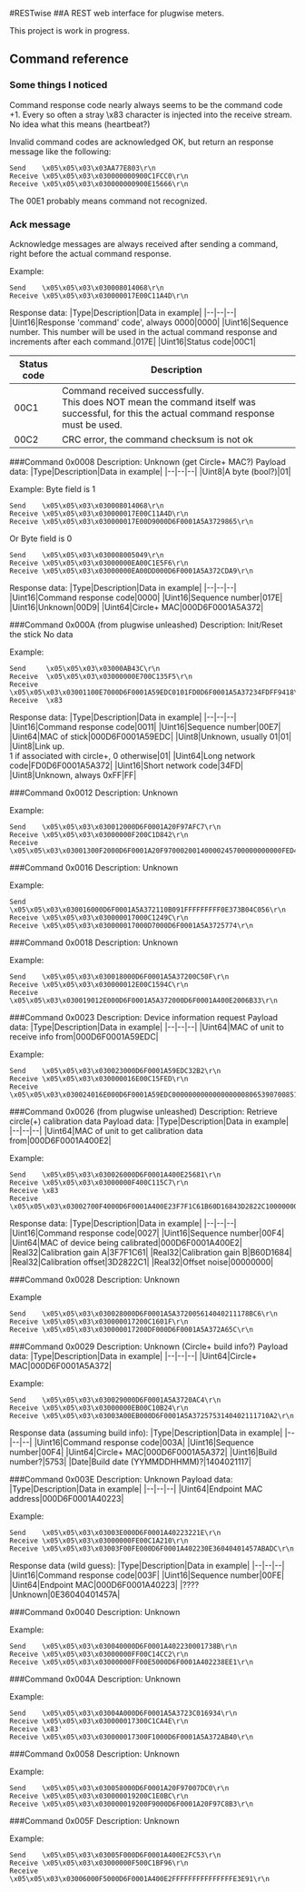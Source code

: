 #RESTwise
##A REST web interface for plugwise meters.

This project is work in progress.

## Command reference

### Some things I noticed
Command response code nearly always seems to be the command code +1.
Every so often a stray \x83 character is injected into the receive stream. No idea what this means (heartbeat?)

Invalid command codes are acknowledged OK, but return an response message like the following:
```
Send    \x05\x05\x03\x03AA77E803\r\n
Receive \x05\x05\x03\x030000000900C1FCC0\r\n
Receive \x05\x05\x03\x030000000900E15666\r\n
```

The 00E1 probably means command not recognized.

### Ack message
Acknowledge messages are always received after sending a command, right before the actual command response.

Example:
```
Send    \x05\x05\x03\x030008014068\r\n
Receive \x05\x05\x03\x030000017E00C11A4D\r\n
```

Response data:
|Type|Description|Data in example|
|--|--|--|
|Uint16|Response 'command' code', always 0000|0000|
|Uint16|Sequence number. This number will be used in the actual command response and increments after each command.|017E|
|Uint16|Status code|00C1|

|Status code|Description|
|--|--|
|00C1|Command received successfully. <br />This does NOT mean the command itself was successful, for this the actual command response must be used.|
|00C2|CRC error, the command checksum is not ok|

###Command 0x0008
Description: Unknown (get Circle+ MAC?)
Payload data:
|Type|Description|Data in example|
|--|--|--|
|Uint8|A byte (bool?)|01|

Example:
Byte field is 1
```
Send    \x05\x05\x03\x030008014068\r\n
Receive \x05\x05\x03\x030000017E00C11A4D\r\n
Receive \x05\x05\x03\x030000017E00D9000D6F0001A5A3729865\r\n
```
Or
Byte field is 0
```
Send    \x05\x05\x03\x030008005049\r\n
Receive \x05\x05\x03\x03000000EA00C1E5F6\r\n
Receive \x05\x05\x03\x03000000EA00DD000D6F0001A5A372CDA9\r\n
```

Response data:
|Type|Description|Data in example|
|--|--|--|
|Uint16|Command response code|0000|
|Uint16|Sequence number|017E|
|Uint16|Unknown|00D9|
|Uint64|Circle+ MAC|000D6F0001A5A372|

###Command 0x000A (from plugwise unleashed)
Description: Init/Reset the stick
No data

Example:
```
Send     \x05\x05\x03\x03000AB43C\r\n
Receive  \x05\x05\x03\x03000000E700C135F5\r\n
Receive  \x05\x05\x03\x03001100E7000D6F0001A59EDC0101FD0D6F0001A5A37234FDFF9418\r\n
Receive  \x83
```

Response data:
|Type|Description|Data in example|
|--|--|--|
|Uint16|Command response code|0011|
|Uint16|Sequence number|00E7|
|Uint64|MAC of stick|000D6F0001A59EDC|
|Uint8|Unknown, usually 01|01|
|Uint8|Link up.<br/>1 if associated with circle+, 0 otherwise|01|
|Uint64|Long network code|FD0D6F0001A5A372|
|Uint16|Short network code|34FD|
|Uint8|Unknown, always 0xFF|FF|

###Command 0x0012
Description: Unknown

Example:
```
Send    \x05\x05\x03\x030012000D6F0001A20F97AFC7\r\n
Receive \x05\x05\x03\x03000000F200C1D842\r\n
Receive \x05\x05\x03\x03001300F2000D6F0001A20F97000200140000245700000000000FED46\r\n
```

###Command 0x0016
Description: Unknown

Example:
```
Send    \x05\x05\x03\x030016000D6F0001A5A372110B091FFFFFFFFF0E373B04C056\r\n
Receive \x05\x05\x03\x030000017000C1249C\r\n
Receive \x05\x05\x03\x030000017000D7000D6F0001A5A3725774\r\n
```

###Command 0x0018
Description: Unknown

Example:
```
Send    \x05\x05\x03\x030018000D6F0001A5A37200C50F\r\n
Receive \x05\x05\x03\x030000012E00C1594C\r\n
Receive \x05\x05\x03\x030019012E000D6F0001A5A372000D6F0001A400E2006B33\r\n
```

###Command 0x0023
Description: Device information request
Payload data:
|Type|Description|Data in example|
|--|--|--|
|Uint64|MAC of unit to receive info from|000D6F0001A59EDC|

Example:
```
Send    \x05\x05\x03\x030023000D6F0001A59EDC32B2\r\n
Receive \x05\x05\x03\x030000016E00C15FED\r\n
Receive \x05\x05\x03\x030024016E000D6F0001A59EDC000000000000000000806539070085114E0842BB0067A1\r\n
```

###Command 0x0026 (from plugwise unleashed)
Description: Retrieve circle(+) calibration data
Payload data:
|Type|Description|Data in example|
|--|--|--|
|Uint64|MAC of unit to get calibration data from|000D6F0001A400E2|

Example:
```
Send    \x05\x05\x03\x030026000D6F0001A400E25681\r\n
Receive \x05\x05\x03\x03000000F400C115C7\r\n
Receive \x83
Receive \x05\x05\x03\x03002700F4000D6F0001A400E23F7F1C61B60D16843D2822C100000000BF7F\r\n
```

Response data:
|Type|Description|Data in example|
|--|--|--|
|Uint16|Command response code|0027|
|Uint16|Sequence number|00F4|
|Uint64|MAC of device being calibrated|000D6F0001A400E2|
|Real32|Calibration gain A|3F7F1C61|
|Real32|Calibration gain B|B60D1684|
|Real32|Calibration offset|3D2822C1|
|Real32|Offset noise|00000000|

###Command 0x0028
Description: Unknown

Example
```
Send    \x05\x05\x03\x030028000D6F0001A5A372005614040211178BC6\r\n
Receive \x05\x05\x03\x030000017200C1601F\r\n
Receive \x05\x05\x03\x030000017200DF000D6F0001A5A372A65C\r\n
```

###Command 0x0029
Description: Unknown (Circle+ build info?)
Payload data:
|Type|Description|Data in example|
|--|--|--|
|Uint64|Circle+ MAC|000D6F0001A5A372|

Example:
```
Send    \x05\x05\x03\x030029000D6F0001A5A3720AC4\r\n
Receive \x05\x05\x03\x03000000EB00C10B24\r\n
Receive \x05\x05\x03\x03003A00EB000D6F0001A5A3725753140402111710A2\r\n
```

Response data (assuming build info):
|Type|Description|Data in example|
|--|--|--|
|Uint16|Command response code|003A|
|Uint16|Sequence number|00F4|
|Uint64|Circle+ MAC|000D6F0001A5A372|
|Uint16|Build number?|5753|
|Date|Build date (YYMMDDHHMM)?|1404021117|

###Command 0x003E
Description: Unknown
Payload data:
|Type|Description|Data in example|
|--|--|--|
|Uint64|Endpoint MAC address|000D6F0001A40223|

Example:
```
Send    \x05\x05\x03\x03003E000D6F0001A40223221E\r\n
Receive \x05\x05\x03\x03000000FE00C1A210\r\n
Receive \x05\x05\x03\x03003F00FE000D6F0001A402230E36040401457ABADC\r\n
```

Response data (wild guess):
|Type|Description|Data in example|
|--|--|--|
|Uint16|Command response code|003F|
|Uint16|Sequence number|00FE|
|Uint64|Endpoint MAC|000D6F0001A40223|
|????|Unknown|0E36040401457A|

###Command 0x0040
Description: Unknown

Example:
```
Send    \x05\x05\x03\x030040000D6F0001A402230001738B\r\n
Receive \x05\x05\x03\x03000000FF00C14CC2\r\n
Receive \x05\x05\x03\x03000000FF00E5000D6F0001A402238EE1\r\n
```

###Command 0x004A
Description: Unknown

Example:
```
Send    \x05\x05\x03\x03004A000D6F0001A5A3723C016934\r\n
Receive \x05\x05\x03\x030000017300C1CA4E\r\n
Receive \x83'
Receive \x05\x05\x03\x030000017300F1000D6F0001A5A372AB40\r\n
```

###Command 0x0058
Description: Unknown

Example:
```
Send    \x05\x05\x03\x030058000D6F0001A20F97007DC0\r\n
Receive \x05\x05\x03\x030000019200C1E0BC\r\n
Receive \x05\x05\x03\x030000019200F9000D6F0001A20F97C8B3\r\n
```

###Command 0x005F
Description: Unknown

Example:
```
Send    \x05\x05\x03\x03005F000D6F0001A400E2FC53\r\n
Receive \x05\x05\x03\x03000000F500C1BF96\r\n
Receive \x05\x05\x03\x03006000F5000D6F0001A400E2FFFFFFFFFFFFFFFE3E91\r\n
```

